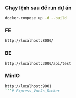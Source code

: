 ### Chạy lệnh sau để run dự án
```bash
docker-compose up -d --build
```
### FE
```bash
http://localhost:8080/
```
### BE
```bash
http://localhost:3000/api/test
```
### MinIO
```bash
http://localhost:9001
```# Express_VueJs_Docker
